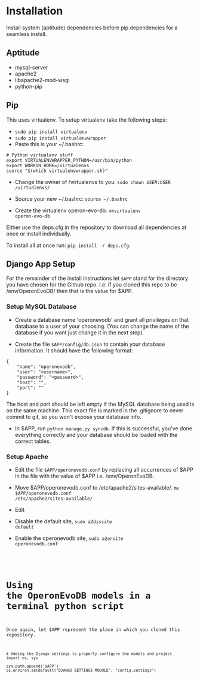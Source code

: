 # Installation

Install system (aptitude) dependencies before pip dependencies for a seamless install.

## Aptitude

- mysql-server
- apache2
- libapache2-mod-wsgi
- python-pip

## Pip

This uses virtualenv. To setup virtualenv take the following steps:

- <code>sudo pip install virtualenv</code>
- <code>sudo pip install virtualenvwrapper</code>
- Paste this is your  ~/.bashrc:

```
# Python virtualenv stuff
export VIRTUALENVWRAPPER_PYTHON=/usr/bin/python
export WORKON_HOME=/virtualenvs
source "$(which virtualenvwrapper.sh)"
```

- Change the owner of /virtualenvs to you: <code>sudo chown $USER:$USER /virtualenvs/</code>

- Source your new ~/.bashrc: <code>source ~/.bashrc</code>

- Create the virtualenv operon-evo-db: <code>mkvirtualenv operon-evo-db</code>

Either use the deps.cfg in the repository to download all dependencies at once or install individually.

To install all at once run: <code>pip install -r deps.cfg</code>.

## Django App Setup

For the remainder of the install instructions let <code>$APP</code> stand for the directory you
have chosen for the Github repo. i.e. if you cloned this repo to be /env/OperonEvoDB/ then that is
the value for $APP.

### Setup MySQL Database

- Create a database name 'operonevodb' and grant all privileges on that database to a user of your
choosing. (You can change the name of the database if you want just change it in the next step).

- Create the file <code>$APP/config/db.json</code> to contain your database information. It should
have the following format:

```
{
    "name": "operonevodb",
    "user": "<username>",
    "password": "<password>",
    "host": "",
    "port": ""
}
```

The host and port should be left empty if the MySQL database being used is on the same machine. This
exact file is marked in the .gitignore to never commit to git, so you won't expose your database info.

- In $APP, run <code>python manage.py syncdb</code>. If this is successful, you've done everything
correctly and your database should be loaded with the correct tables.

### Setup Apache

- Edit the file <code>$APP/operonevodb.conf</code> by replacing all occurrences of $APP in the file
with the value of $APP i.e. /env/OperonEvoDB.

- Move $APP/operonevodb.conf to /etc/apache2/sites-available/.
<code>mv $APP/operonevodb.conf /etc/apache2/sites-available/</code>

- Edit

- Disable the default site, <code>sudo a2dissite default</code>

- Enable the operonevodb site, <code>sudo a2ensite operonevodb.conf</conf>

# Using the OperonEvoDB models in a terminal python script

Once again, let $APP represent the place in which you cloned this repository.

```
# Adding the Django settings to properly configure the models and project
import os, sys

sys.path.append('$APP')
os.environ.setdefault("DJANGO_SETTINGS_MODULE", "config.settings")
```
